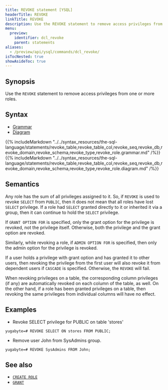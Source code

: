 ```yaml
---
title: REVOKE statement [YSQL]
headerTitle: REVOKE
linkTitle: REVOKE
description: Use the REVOKE statement to remove access privileges from one or more roles.
menu:
  preview:
    identifier: dcl_revoke
    parent: statements
aliases:
  - /preview/api/ysql/commands/dcl_revoke/
isTocNested: true
showAsideToc: true
---
```


## Synopsis

Use the `REVOKE` statement to remove access privileges from one or more roles.

## Syntax

<ul class="nav nav-tabs nav-tabs-yb">
  <li >
    <a href="#grammar" class="nav-link active" id="grammar-tab" data-toggle="tab" role="tab" aria-controls="grammar" aria-selected="true">
      <i class="fas fa-file-alt" aria-hidden="true"></i>
      Grammar
    </a>
  </li>
  <li>
    <a href="#diagram" class="nav-link" id="diagram-tab" data-toggle="tab" role="tab" aria-controls="diagram" aria-selected="false">
      <i class="fas fa-project-diagram" aria-hidden="true"></i>
      Diagram
    </a>
  </li>
</ul>

<div class="tab-content">
  <div id="grammar" class="tab-pane fade show active" role="tabpanel" aria-labelledby="grammar-tab">
    {{% includeMarkdown "../../syntax_resources/the-sql-language/statements/revoke_table,revoke_table_col,revoke_seq,revoke_db,revoke_domain,revoke_schema,revoke_type,revoke_role.grammar.md" /%}}
  </div>
  <div id="diagram" class="tab-pane fade" role="tabpanel" aria-labelledby="diagram-tab">
    {{% includeMarkdown "../../syntax_resources/the-sql-language/statements/revoke_table,revoke_table_col,revoke_seq,revoke_db,revoke_domain,revoke_schema,revoke_type,revoke_role.diagram.md" /%}}
  </div>
</div>

## Semantics

Any role has the sum of all privileges assigned to it. So, if `REVOKE` is used to revoke `SELECT` from `PUBLIC`, then it does not mean that all roles have lost `SELECT` privilege.
If a role had `SELECT` granted directly to it or inherited it via a group, then it can continue to hold the `SELECT` privilege.

If `GRANT OPTION FOR` is specified, only the grant option for the privilege is revoked, not the privilege itself. Otherwise, both the privilege and the grant option are revoked.

Similarly, while revoking a role, if `ADMIN OPTION FOR` is specified, then only the admin option for the privilege is revoked.

If a user holds a privilege with grant option and has granted it to other users, then revoking the privilege from the first user will also revoke it from dependent users
if `CASCADE` is specified. Otherwise, the `REVOKE` will fail.

When revoking privileges on a table, the corresponding column privileges (if any) are automatically revoked on each column of the table, as well. On the other hand, if a role has been granted privileges on a table, then revoking the same privileges from individual columns will have no effect.

## Examples

- Revoke SELECT privilege for PUBLIC on table 'stores'

```plpgsql
yugabyte=# REVOKE SELECT ON stores FROM PUBLIC;
```

- Remove user John from SysAdmins group.

```plpgsql
yugabyte=# REVOKE SysAdmins FROM John;
```

## See also

- [`CREATE ROLE`](../dcl_create_role)
- [`GRANT`](../dcl_grant)

